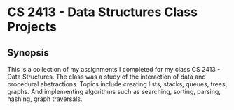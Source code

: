 # CS 2413 - Data Structures Class Projects


## Synopsis

This is a collection of my assignments I completed for my class CS 2413 - Data Structures. The class was a study of the interaction of data and procedural abstractions. Topics include creating lists, stacks, queues, trees, graphs. And implementing algorithms such as searching, sorting, parsing, hashing, graph traversals.






